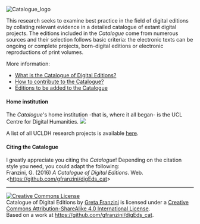 ![Catalogue_logo](https://github.com/gfranzini/digEds_cat/blob/master/DigEds_Cat_small.png)

This research seeks to examine best practice in the field of digital editions by collating relevant evidence in a detailed catalogue of extant digital projects. The editions included in the <em>Catalogue</em> come from numerous sources and their selection follows basic criteria: the electronic texts can be ongoing or complete projects, born-digital editions or electronic reproductions of print volumes.

More information:

* [What is the Catalogue of Digital Editions?](https://github.com/gfranzini/digEds_cat/wiki)
* [How to contribute to the Catalogue?](https://github.com/gfranzini/digEds_cat/wiki/Contribute)
* [Editions to be added to the Catalogue](https://github.com/gfranzini/digEds_cat/issues)

<h4>Home institution</h4>
The <em>Catalogue</em>'s home institution -that is, where it all began- is the UCL Centre for Digital Humanities.
<a href="https://www.ucl.ac.uk/dh" title="Opens in new tab" target="_blank"><img src="https://www.ucl.ac.uk/dh/images/buttons/ucldh-234x60-palette.png"></a>

A list of all UCLDH research projects is available <a href="http://www.ucl.ac.uk/dh/projects" target="blank" title="Opens in new tab">here</a>. 

<h4>Citing the Catalogue</h4>
I greatly appreciate you citing the <em>Catalogue</em>! Depending on the citation style you need, you could adapt the following:<br />
Franzini, G. (2016) <em>A Catalogue of Digital Editions</em>. Web. &lt;<a href="https://github.com/gfranzini/digEds_cat">https://github.com/gfranzini/digEds_cat</a>&gt;

<hr />

<p><a rel="license" href="http://creativecommons.org/licenses/by-sa/4.0/"><img alt="Creative Commons License" style="border-width:0" src="https://i.creativecommons.org/l/by-sa/4.0/88x31.png" /></a><br /><span xmlns:dct="http://purl.org/dc/terms/" property="dct:title">Catalogue of Digital Editions</span> by <a xmlns:cc="http://creativecommons.org/ns#" href="https://gretafranzini.com" property="cc:attributionName" rel="cc:attributionURL">Greta Franzini</a> is licensed under a <a rel="license" href="http://creativecommons.org/licenses/by-sa/4.0/">Creative Commons Attribution-ShareAlike 4.0 International License</a>.<br />Based on a work at <a xmlns:dct="http://purl.org/dc/terms/" href="https://github.com/gfranzini/digEds_cat" rel="dct:source">https://github.com/gfranzini/digEds_cat</a>.</p>